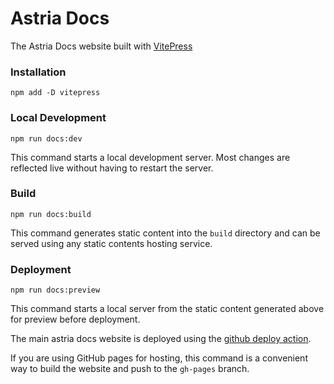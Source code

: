 # Astria Docs

The Astria Docs website built with [VitePress](https://vitepress.dev/)

### Installation

```
npm add -D vitepress
```

### Local Development

```
npm run docs:dev
```

This command starts a local development server. Most changes are reflected live without having to restart the server.


### Build

```
npm run docs:build
```


This command generates static content into the `build` directory and can be served using any static contents hosting service.

### Deployment

```
npm run docs:preview
```

This command starts a local server from the static content generated above for preview before deployment.

The main astria docs website is deployed using the [github deploy action](.github/workflows/deploy.yml).

If you are using GitHub pages for hosting, this command is a convenient way to build the website and push to the `gh-pages` branch.

